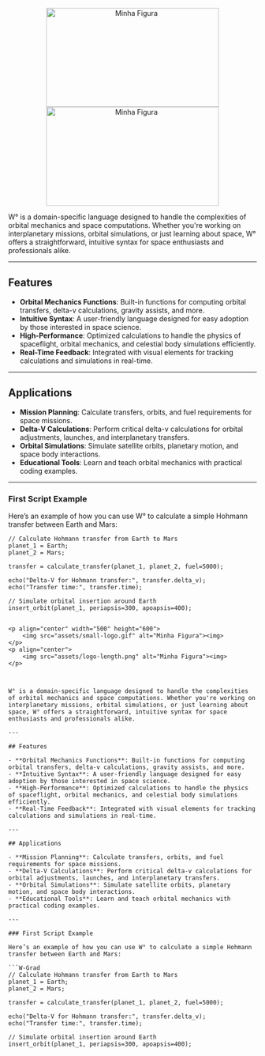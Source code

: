 <p align="center"  >
    <img width="350" height="200" src="assets/small-logo.gif" alt="Minha Figura"><img>
    <img width="350" height="200" src="assets/logo-letters.gif" alt="Minha Figura"><img>
</p>

W° is a domain-specific language designed to handle the complexities of orbital mechanics and space computations. Whether you're working on interplanetary missions, orbital simulations, or just learning about space, W° offers a straightforward, intuitive syntax for space enthusiasts and professionals alike.

---

## Features

- **Orbital Mechanics Functions**: Built-in functions for computing orbital transfers, delta-v calculations, gravity assists, and more.
- **Intuitive Syntax**: A user-friendly language designed for easy adoption by those interested in space science.
- **High-Performance**: Optimized calculations to handle the physics of spaceflight, orbital mechanics, and celestial body simulations efficiently.
- **Real-Time Feedback**: Integrated with visual elements for tracking calculations and simulations in real-time.

---

## Applications

- **Mission Planning**: Calculate transfers, orbits, and fuel requirements for space missions.
- **Delta-V Calculations**: Perform critical delta-v calculations for orbital adjustments, launches, and interplanetary transfers.
- **Orbital Simulations**: Simulate satellite orbits, planetary motion, and space body interactions.
- **Educational Tools**: Learn and teach orbital mechanics with practical coding examples.

---

### First Script Example

Here’s an example of how you can use W° to calculate a simple Hohmann transfer between Earth and Mars:

```W-Grad
// Calculate Hohmann transfer from Earth to Mars
planet_1 = Earth;
planet_2 = Mars;

transfer = calculate_transfer(planet_1, planet_2, fuel=5000);

echo("Delta-V for Hohmann transfer:", transfer.delta_v);
echo("Transfer time:", transfer.time);

// Simulate orbital insertion around Earth
insert_orbit(planet_1, periapsis=300, apoapsis=400);


<p align="center" width="500" height="600">
    <img src="assets/small-logo.gif" alt="Minha Figura"><img>
</p>
<p align="center">
    <img src="assets/logo-length.png" alt="Minha Figura"><img>
</p>



W° is a domain-specific language designed to handle the complexities of orbital mechanics and space computations. Whether you're working on interplanetary missions, orbital simulations, or just learning about space, W° offers a straightforward, intuitive syntax for space enthusiasts and professionals alike.

---

## Features

- **Orbital Mechanics Functions**: Built-in functions for computing orbital transfers, delta-v calculations, gravity assists, and more.
- **Intuitive Syntax**: A user-friendly language designed for easy adoption by those interested in space science.
- **High-Performance**: Optimized calculations to handle the physics of spaceflight, orbital mechanics, and celestial body simulations efficiently.
- **Real-Time Feedback**: Integrated with visual elements for tracking calculations and simulations in real-time.

---

## Applications

- **Mission Planning**: Calculate transfers, orbits, and fuel requirements for space missions.
- **Delta-V Calculations**: Perform critical delta-v calculations for orbital adjustments, launches, and interplanetary transfers.
- **Orbital Simulations**: Simulate satellite orbits, planetary motion, and space body interactions.
- **Educational Tools**: Learn and teach orbital mechanics with practical coding examples.

---

### First Script Example

Here’s an example of how you can use W° to calculate a simple Hohmann transfer between Earth and Mars:

```W-Grad
// Calculate Hohmann transfer from Earth to Mars
planet_1 = Earth;
planet_2 = Mars;

transfer = calculate_transfer(planet_1, planet_2, fuel=5000);

echo("Delta-V for Hohmann transfer:", transfer.delta_v);
echo("Transfer time:", transfer.time);

// Simulate orbital insertion around Earth
insert_orbit(planet_1, periapsis=300, apoapsis=400);
```


